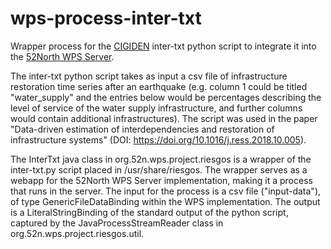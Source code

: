 # wps-process-inter-txt

Wrapper process for the [CIGIDEN](http://cigiden.cl/en/) inter-txt python script to integrate it into the [52North WPS Server](https://github.com/52North/WPS).

The inter-txt python script takes as input a csv file of infrastructure restoration time series after an earthquake (e.g. column 1 could be titled "water_supply" and the entries below would be percentages describing the level of service of the water supply infrastructure, and further columns would contain additional infrastructures). The script was used in the paper "Data-driven estimation of interdependencies and restoration of infrastructure systems" (DOI: https://doi.org/10.1016/j.ress.2018.10.005).

The InterTxt java class in org.52n.wps.project.riesgos is a wrapper of the inter-txt.py script placed in /usr/share/riesgos. The wrapper serves as a webapp for the 52North WPS Server implementation, making it a process that runs in the server. The input for the process is a csv file ("input-data"), of type GenericFileDataBinding within the WPS implementation. The output is a LiteralStringBinding of the standard output of the python script, captured by the JavaProcessStreamReader class in org.52n.wps.project.riesgos.util.
